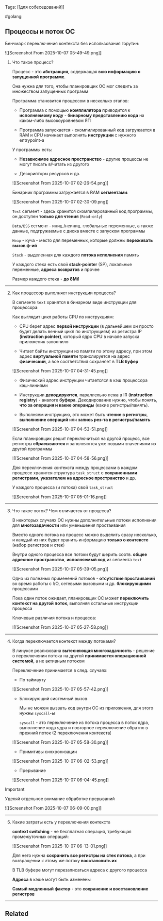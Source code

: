 Tags: [[для собеседований]]

#golang 



## Процессы и поток ОС



Бенчмарк переключения контекста без использования горутин:

![[Screenshot From 2025-10-07 05-49-49.png]]



1. Что такое процесс?

	Процесс - это **абстракция**, содержащая **всю информацию о запущенной программе**.
	
	Она нужна для того, чтобы планировщик ОС мог следить за множеством запущенных программ
	
	
	Программа становится процессом в несколько этапов:
	
	- Программа с помощью **комплилятора** приводится к **исполняемому коду** - **бинарному представлению кода** на каком-либо высокоуровневом ЯП
	  
	- Программа запускается - скомпилированный код загружается в RAM и CPU начинает выполнять **инструкции** с нужного entrypoint-а
	
	
	
	У программы есть:
	
	- **Независимое адресное пространство** - другие процессы не могут писать в/читать из другого
	  
	- Дескрипторы ресурсов и др.
	
	![[Screenshot From 2025-10-07 02-26-54.png]]
	
	
	
	Бинарник программы загружается в RAM **сегментами**:
	
	![[Screenshot From 2025-10-07 02-30-09.png]]
	
	
	`Text` сегмент - здесь хранится скомпилированный код программы, он доступен **только для чтения** (`Read-only`)
	
	
	`Data/BSS` сегмент - иниц./неиниц. глобальные переменные, а также данные, подгружаемые с диска вместе с запуском программы
	
	
	`Heap` - куча - место для переменных, которые должны **переживать вызов ф-ий**
	
	
	`Stack` - выделенная для каждого **потока исполнения** память
	
	У каждого стека есть свой **stack-pointer** (SP), локальные переменные, **адреса возвратов** и прочее
	
	Размер каждого стека - **до 8Мб**


---


2. Как процессор выполняет инструкции процесса?

	В сегменте `text` хранятся в бинарном виде инструкции для процессора
	
	
	Как выглядит цикл работы CPU по инструкциям:
	
	- CPU берет адрес **первой инструкции** (в дальнейшем он просто будет делать вечный цикл по инструкциям) из регистра IP **(instruction pointer)**, который ядро CPU в начале запуска приложения заполнило
	  
	- Читает байты инструкции из памяти по этому адресу, при этом адрес **виртуальной памяти** транслируется на адрес **физический**, а все соответствия сохраняет в **TLB буфер**
	 
	![[Screenshot From 2025-10-07 04-31-45.png]]
	
	- Физический адрес инструкции читаетсяся в кэш процессора кэш-линиями
	
	- Инструкции **декодируются**, параллельно лежа в IR (**instruction registry**) - аналоге **буфера**. Декодирование нужно, чтобы понять, **что за операция и какие операнды** (какие регистры/память).
	
	- Выполняем инструкцию, это может быть **чтение в регистры**, **выполнение операций** или **запись рез-та в регистры/память**
	
	![[Screenshot From 2025-10-07 04-53-51.png]]
	
	
	
	Если планировщик решит переключиться на другой процесс, все регистры **сбрасываются** и заполняются уже новыми значениями из другой программы
	
	![[Screenshot From 2025-10-07 04-58-56.png]]
	
	
	
	Для переключения контекста между процессами в каждом процессе хранится структура `task_struct` с **сохраненными регистрами**, **указателем на адресное пространство** и др.
	
	У каждого процесса (и потока) свой `task_struct`
	
	![[Screenshot From 2025-10-07 05-01-16.png]]


---


3. Что такое поток? Чем отличается от процесса?

	В некоторых случаях ОС нужны дополнительные потоки исполнения для **многозадачности** или уменьшения простаивания 
	
	
	Вместо одного потока на процесс можно выделить сразу несколько, и каждый из них будет хранить информацию **только о контексте** (набор регистров и стек)
	
	Внутри одного процесса все потоки будут шерить соотв. **общее адресное пространство**, **исполняемый код** из сегмента `text`
	
	![[Screenshot From 2025-10-07 05-39-05.png]]
	
	Одно из полезных применений потоков - **отсутствие простаиваний** во время работы с I/O, сетевыми вызовыми и др. **блокирующими** процессами
	
	Пока один поток ожидает, планировщик ОС может **переключить контекст на другой поток**, выполняя остальные инструкции процесса
	
	
	
	Ключевые различия потока и процесса:
	
	![[Screenshot From 2025-10-07 05-27-58.png]]


---


4. Когда переключается контекст между потоками?

	В линуксе реализована **вытесняющая многозадачность** - решение о переключении потока на другой **принимается операционной системой**, а не активным потоком
	
	
	Переключение принимается в след. случаях:
	
	- По таймауту 
	  
	![[Screenshot From 2025-10-07 05-57-42.png]]
	
	
	
	- Блокирующий системный вызов 
	
		Мы не можем вызвать код внутри ОС из приложения, для этого нужны `syscall`-ы
		
		`syscall` - это переключение из потока процесса в поток ядра, выполнение кода ядра и повторное переключение обратно в прежний поток (2 переключения контекста)
		 
	
	![[Screenshot From 2025-10-07 05-58-30.png]]
	
	
	
	- Примитивы синхронизации 
	
	![[Screenshot From 2025-10-07 06-02-53.png]]
	
	
	
	- Прерывание
	  
	![[Screenshot From 2025-10-07 06-04-45.png]]


> [!important] 
> Уделяй отдельное внимание обработке прерываний 
> 
> ![[Screenshot From 2025-10-07 06-09-00.png]] 
> 


---


5. Какие затраты есть у переключения контекста

	**context switching** - не бесплатная операция, требующая промежуточных операций:
	
	![[Screenshot From 2025-10-07 06-13-01.png]]
	
	Для него нужна **сохранить все регистры на стек потока**, а при возвращении к этому же потоку **восстановить их**
	
	В TLB буфере могут перезаписаться адреса с другого процесса
	
	**Адреса** в кэше могут быть изменены
	
	
	
	**Самый медленный фактор** - это **сохранение и восстановление регистров**


---


## Related



